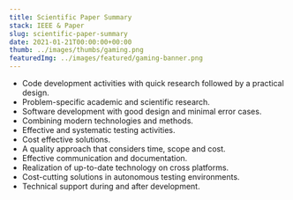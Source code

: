 ```yaml
---
title: Scientific Paper Summary
stack: IEEE & Paper
slug: scientific-paper-summary
date: 2021-01-21T00:00:00+00:00
thumb: ../images/thumbs/gaming.png
featuredImg: ../images/featured/gaming-banner.png
---
```


*   Code development activities with quick research followed by a practical design.
*   Problem-specific academic and scientific research.
*   Software development with good design and minimal error cases.
*   Combining modern technologies and methods.
*   Effective and systematic testing activities.
*   Cost effective solutions.
*   A quality approach that considers time, scope and cost.
*   Effective communication and documentation.
*   Realization of up-to-date technology on cross platforms.
*   Cost-cutting solutions in autonomous testing environments.
*   Technical support during and after development.